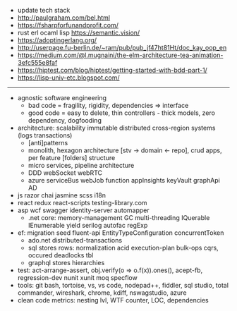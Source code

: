 * update tech stack
* http://paulgraham.com/bel.html
* https://fsharpforfunandprofit.com/
* rust erl ocaml lisp https://semantic.vision/
* https://adoptingerlang.org/
* http://userpage.fu-berlin.de/~ram/pub/pub_jf47ht81Ht/doc_kay_oop_en
* https://medium.com/@l.mugnaini/the-elm-architecture-tea-animation-3efc555e8faf
* https://hiptest.com/blog/hiptest/getting-started-with-bdd-part-1/
* https://lisp-univ-etc.blogspot.com/

----

* agnostic software engineering
  * bad code = fragility, rigidity, dependencies => interface
  * good code = easy to delete, thin controllers - thick models, zero dependency, dogfooding
* architecture: scalability immutable distributed cross-region systems (logs transactions)
  * [anti]patterns
  * monolith, hexagon architecture [stv -> domain <- repo], crud apps, per feature [folders] structure
  * micro services, pipeline architecture
  * DDD webSocket webRTC
  * azure serviceBus webJob function appInsights keyVault graphApi AD
* js razor chai jasmine scss i18n
* react redux react-scripts testing-library.com
* asp wcf swagger identity-server automapper
  * .net core: memory-management GC multi-threading IQuerable IEnumerable yield serilog autofac regExp
* ef: migration seed fluent-api EntityTypeConfiguration concurrentToken
  * ado.net distributed-transactions
  * sql stores rows: normalization acid execution-plan bulk-ops cqrs, occured deadlocks tbl
  * graphql stores hierarchies
* test: act-arrange-assert, obj.verify(o => o.f(x)).ones(), acept-fb, regression-dev nunit xunit moq specflow
* tools: git bash, tortoise, vs, vs code, nodepad++, fiddler, sql studio, total commander, wireshark, chrome, kdiff, nswagstudio, azure
* clean code metrics: nesting lvl, WTF counter, LOC, dependencies

